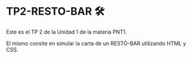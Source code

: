 # TP2-RESTO-BAR 🛠

Este es el TP 2 de la Unidad 1 de la materia PNT1. 

El mismo consite en simular la carta de un RESTÓ-BAR utilizando HTML y CSS. 
